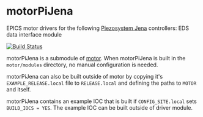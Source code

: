 # motorPiJena
EPICS motor drivers for the following [Piezosystem Jena](https://www.piezosystem.com/) controllers: EDS data interface module

[![Build Status](https://github.com/epics-motor/motorPiJena/actions/workflows/ci-scripts-build.yml/badge.svg)](https://github.com/epics-motor/motorPiJena/actions/workflows/ci-scripts-build.yml)
<!--[![Build Status](https://travis-ci.org/epics-motor/motorPiJena.png)](https://travis-ci.org/epics-motor/motorPiJena)-->

motorPiJena is a submodule of [motor](https://github.com/epics-modules/motor).  When motorPiJena is built in the ``motor/modules`` directory, no manual configuration is needed.

motorPiJena can also be built outside of motor by copying it's ``EXAMPLE_RELEASE.local`` file to ``RELEASE.local`` and defining the paths to ``MOTOR`` and itself.

motorPiJena contains an example IOC that is built if ``CONFIG_SITE.local`` sets ``BUILD_IOCS = YES``.  The example IOC can be built outside of driver module.

